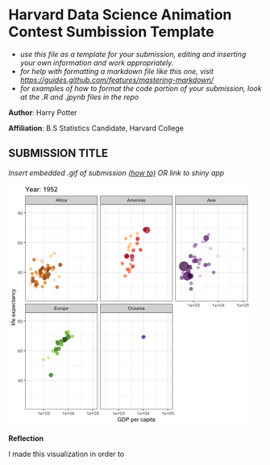 # Harvard Data Science Animation Contest Sumbission Template

- *use this file as a template for your submission, editing and inserting your own information and work appropriately.*
- *for help with formatting a markdown file like this one, visit https://guides.github.com/features/mastering-markdown/*
- *for examples of how to format the code portion of your submission, look at the .R and .jpynb files in the repo*

**Author**: Harry Potter

**Affiliation**: B.S Statistics Candidate, Harvard College

## SUBMISSION TITLE

*Insert embedded .gif of submission [(how to)](https://stackoverflow.com/questions/34341808/is-there-a-way-to-add-a-gif-to-a-markdown-file) OR link to shiny app*

![a gif of my submission](gganimate.gif)


**Reflection**

I made this visualization in order to 
